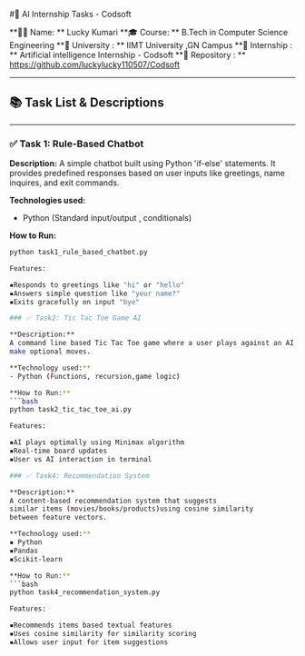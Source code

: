 #🌟 AI Internship Tasks - Codsoft 

**🧑‍💻 Name: ** Lucky Kumari 
**🎓 Course: ** B.Tech in Computer Science 
Engineering 
**🏫 University : ** IIMT University ,GN Campus 
**📅 Internship : ** Artificial intelligence 
Internship - Codsoft 
**📁 Repository : ** https://github.com/luckylucky110507/Codsoft

---

## 📚 Task List & Descriptions

---

### ✅ Task 1: Rule-Based Chatbot 

**Description:**
A simple chatbot built using Python 
'if-else' statements. It provides predefined 
responses based on user inputs like greetings,
name inquires, and exit commands.

**Technologies used:**
- Python (Standard input/output , conditionals)

**How to Run:**
```bash
python task1_rule_based_chatbot.py

Features:

▪️Responds to greetings like "hi" or "hello"
▪️Answers simple question like "your name?"
▪️Exits gracefully on input "bye"

### ✅ Task2: Tic Tac Toe Game AI

**Description:**
A command line based Tic Tac Toe game where a user plays against an AI using the minimax algorithm to 
make optional moves.

**Technology used:**
- Python (Functions, recursion,game logic)

**How to Run:**
```bash
python task2_tic_tac_toe_ai.py

Features:

▪️AI plays optimally using Minimax algorithm 
▪️Real-time board updates 
▪️User vs AI interaction in terminal 

### ✅ Task4: Recommendation System

**Description:**
A content-based recommendation system that suggests 
similar items (movies/books/products)using cosine similarity 
between feature vectors.

**Technology used:**
▪️ Python 
▪️Pandas
▪️Scikit-learn

**How to Run:**
```bash
python task4_recommendation_system.py

Features:

▪️Recommends items based textual features 
▪️Uses cosine similarity for similarity scoring 
▪️Allows user input for item suggestions 



